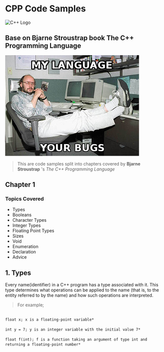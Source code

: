 # CPP Code Samples

<img src="https://raw.githubusercontent.com/isocpp/logos/master/cpp_logo.png" alt="C++ Logo" width="306" height="344" />


## Base on Bjarne Stroustrap book **The C++ Programming Language**

![Bjarne Stroustrap](bjarne-meme.jpg)

> This are code samples split into chapters covered by **Bjarne Stroustrap** 's *The C++ Programming Language*

## Chapter 1

### Topics Covered
- Types
- Booleans
- Character Types
- Integer Types
- Floating Point Types
- Sizes
- Void
- Enumeration
- Declaration
- Advice

## 1. Types
Every name(identifier) in a C++ program has a type associated with it. This type determines what operations can be applied to the name (that is, to the entity referred to by the name) and how such operations are interpreted. 

> For example;

```

float x; x is a floating-point variable*

int y = 7; y is an integer variable with the initial value 7*

float f(int); f is a function taking an argument of type int and returning a floating-point number*

````




